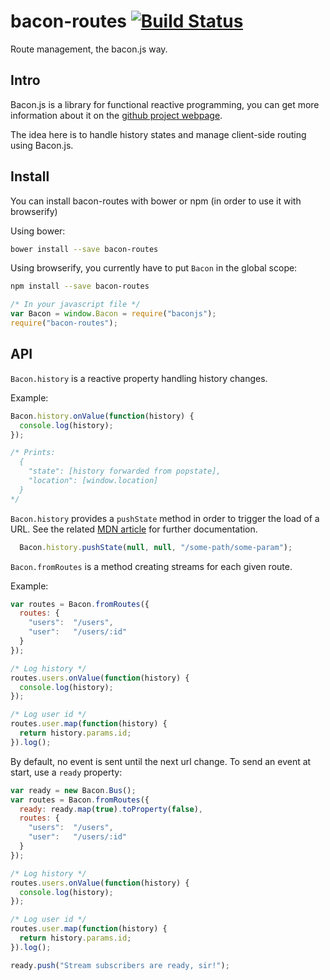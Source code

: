 # bacon-routes [![Build Status](https://travis-ci.org/rbelouin/bacon-routes.svg?branch=master)](https://travis-ci.org/rbelouin/bacon-routes)

Route management, the bacon.js way.

Intro
-----

Bacon.js is a library for functional reactive programming, you can get more information about it on the [github project webpage](https://github.com/baconjs/bacon.js).

The idea here is to handle history states and manage client-side routing using Bacon.js.

Install
-------

You can install bacon-routes with bower or npm (in order to use it with browserify)

Using bower:

```sh
bower install --save bacon-routes
```

Using browserify, you currently have to put `Bacon` in the global scope:

```sh
npm install --save bacon-routes
```

```js
/* In your javascript file */
var Bacon = window.Bacon = require("baconjs");
require("bacon-routes");
```

API
---

`Bacon.history` is a reactive property handling history changes.

Example:

```js
Bacon.history.onValue(function(history) {
  console.log(history);
});

/* Prints:
  {
    "state": [history forwarded from popstate],
    "location": [window.location]
  }
*/
```

`Bacon.history` provides a `pushState` method in order to trigger the load of a URL. See the related [MDN article](https://developer.mozilla.org/en-US/docs/Web/Guide/API/DOM/Manipulating_the_browser_history#The_pushState%28%29_method) for further documentation.

```js
  Bacon.history.pushState(null, null, "/some-path/some-param");
```

`Bacon.fromRoutes` is a method creating streams for each given route.

Example:

```js
var routes = Bacon.fromRoutes({
  routes: {
    "users":  "/users",
    "user":   "/users/:id"
  }
});

/* Log history */
routes.users.onValue(function(history) {
  console.log(history);
});

/* Log user id */
routes.user.map(function(history) {
  return history.params.id;
}).log();
```

By default, no event is sent until the next url change. To send an event at start, use a `ready` property:

```js
var ready = new Bacon.Bus();
var routes = Bacon.fromRoutes({
  ready: ready.map(true).toProperty(false),
  routes: {
    "users":  "/users",
    "user":   "/users/:id"
  }
});

/* Log history */
routes.users.onValue(function(history) {
  console.log(history);
});

/* Log user id */
routes.user.map(function(history) {
  return history.params.id;
}).log();

ready.push("Stream subscribers are ready, sir!");
```
